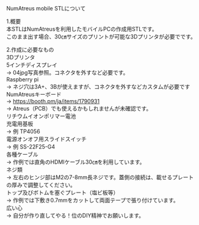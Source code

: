 NumAtreus mobile STLについて

1.概要  
 本STLはNumAtreusを利用したモバイルPCの作成用STLです。  
 このまま出す場合、30㎝サイズのプリントが可能な3Dプリンタが必要でです。  
    
2.作成に必要なもの  
 3Dプリンタ  
 5インチディスプレイ  
  → 04jpg写真参照。コネクタを外すなど必要です。  
 Raspberry pi  
  → ネジ穴は3A+、3Bが使えますが、コネクタを外すなどカスタムが必要です  
 NumAtreusキーボード  
  → https://booth.pm/ja/items/1790931  
  → Atreus（PCB）でも使えるかもしれませんが未確認です。  
 リチウムイオンポリマー電池  
 充電用基板  
  → 例 TP4056  
 電源オンオフ用スライドスイッチ  
  → 例 SS-22F25-G4  
 各種ケーブル  
  → 作例では直角のHDMIケーブル30㎝を利用しています。  
 ネジ類  
  → 左右のヒンジ部はM2の7-8mm長ネジです。蓋側の接続は、載せるプレートの厚みで調整してください。  
 トップ及びボトムを塞ぐプレート（塩ビ板等）  
  → 作例では下敷き0.7mmをカットして両面テープで張り付けています。  
  広い心  
   → 自分が作り直してやる！位のDIY精神でお願いします。    
